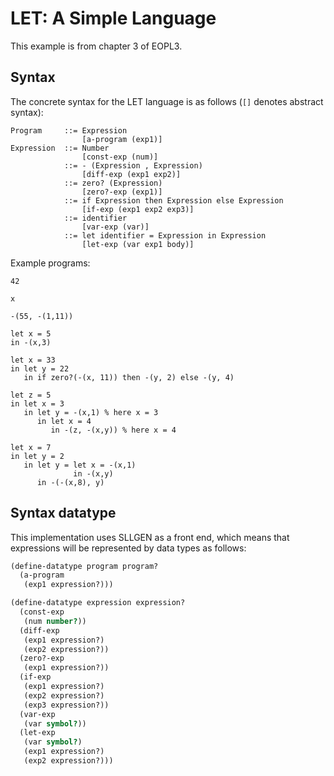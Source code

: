 # LET: A Simple Language

This example is from chapter 3 of EOPL3.

## Syntax
The concrete syntax for the LET language is as follows (`[]` denotes abstract syntax):
```
Program     ::= Expression
                [a-program (exp1)]
Expression  ::= Number
                [const-exp (num)]
            ::= - (Expression , Expression)
                [diff-exp (exp1 exp2)]
            ::= zero? (Expression)
                [zero?-exp (exp1)]
            ::= if Expression then Expression else Expression
                [if-exp (exp1 exp2 exp3)]
            ::= identifier
                [var-exp (var)]
            ::= let identifier = Expression in Expression
                [let-exp (var exp1 body)]
```

Example programs:
```
42

x

-(55, -(1,11))

let x = 5
in -(x,3)

let x = 33
in let y = 22
   in if zero?(-(x, 11)) then -(y, 2) else -(y, 4)

let z = 5
in let x = 3
   in let y = -(x,1) % here x = 3
      in let x = 4
         in -(z, -(x,y)) % here x = 4

let x = 7
in let y = 2
   in let y = let x = -(x,1)
              in -(x,y)
      in -(-(x,8), y)
```

## Syntax datatype

This implementation uses SLLGEN as a front end, which means that expressions will be represented by data types as follows:

```scheme
(define-datatype program program?
  (a-program
   (exp1 expression?)))

(define-datatype expression expression?
  (const-exp
   (num number?))
  (diff-exp
   (exp1 expression?)
   (exp2 expression?))
  (zero?-exp
   (exp1 expression?))
  (if-exp
   (exp1 expression?)
   (exp2 expression?)
   (exp3 expression?))
  (var-exp
   (var symbol?))
  (let-exp
   (var symbol?)
   (exp1 expression?)
   (exp2 expression?)))
```
